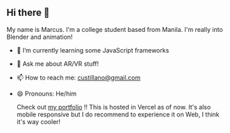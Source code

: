 ## Hi there 👋
My name is Marcus. I'm a college student based from Manila. I'm really into Blender and animation!

- 🌱 I’m currently learning some JavaScript frameworks
- 💬 Ask me about AR/VR stuff!
- 📫 How to reach me: custillano@gmail.com
- 😄 Pronouns: He/him

  Check out [my portfolio](https://custillano-room-bokoko33.vercel.app/) !! This is hosted in Vercel as of now. It's also mobile responsive but I do recommend to experience it on Web, I think it's way cooler!
<!--
**Hestice/Hestice** is a ✨ _special_ ✨ repository because its `README.md` (this file) appears on your GitHub profile.

Here are some ideas to get you started:

- 🔭 I’m currently working on ...
- 🌱 I’m currently learning ...
- 👯 I’m looking to collaborate on ...
- 🤔 I’m looking for help with ...
- 💬 Ask me about ...
- 📫 How to reach me: ...
- 😄 Pronouns: ...
- ⚡ Fun fact: ...
-->
